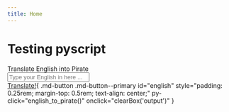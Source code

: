```yaml
---
title: Home
---
```


<!------------------->
<!----- CHAPTER ----->
<!------------------->
# Testing pyscript

<!-- pyscript routines -->

<py-config src="../pyscript.toml"></py-config>
<py-script src="../mycode/main.py"></py-script>


<!-- PAGE -->
Translate English into Pirate<br>
<input type="text" id="english" placeholder="Type your English in here ..."><br>
[Translate!](#){ .md-button .md-button--primary id="english" style="padding: 0.25rem; margin-top: 0.5rem; text-align: center;" py-click="english_to_pirate()" onclick="clearBox('output')"  }

<div id="output"></div>
<!-- END -->
